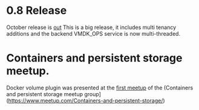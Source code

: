 # 0.8 Release

October release is [out](https://github.com/vmware/docker-volume-vsphere/releases)
This is a big release, it includes multi tenancy additions and the backend VMDK_OPS service is now multi-threaded.

# Containers and persistent storage meetup.

Docker volume plugin was presented at the [first meetup](https://www.meetup.com/Containers-and-persistent-storage/events/232635184/) of the (Containers and persistent storage meetup group](https://www.meetup.com/Containers-and-persistent-storage/)
